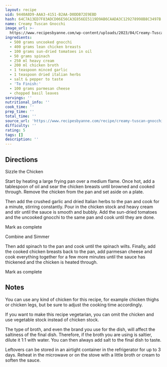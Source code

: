 ```yaml
---
layout: recipe
uid: 9440A8D9-AAA3-4151-B2AA-D0DDB72E9EBD
hash: 64C7A13ED7F83ADCD06E56CA3E856EE5119D9AB6CAADA3C129278998B8C3497B
name: Creamy Tuscan Gnocchi
image_url: >-
  https://www.recipesbyanne.com/wp-content/uploads/2023/04/Creamy-Tuscan-Gnocchi-1152x1536.jpg
ingredients:
  - 500 grams uncooked gnocchi
  - 400 grams lean chicken breasts
  - 100 grams sun-dried tomatoes in oil
  - 50 grams spinach
  - 250 ml heavy cream
  - 200 ml chicken broth
  - 1 teaspoon minced garlic
  - 1 teaspoon dried italian herbs
  - salt & pepper to taste
  - 'To Finish:'
  - 100 grams parmesan cheese
  - chopped basil leaves
servings: ''
nutritional_info: ''
cook_time: ''
prep_time: ''
total_time: ''
source_url: 'https://www.recipesbyanne.com/recipe/creamy-tuscan-gnocchi-recipe/'
difficulty: ''
rating: 5
tags: []
description: ''
---
```

## Directions

Sizzle the Chicken

Start by heating a large frying pan over a medium flame. Once hot, add a tablespoon of oil and sear the chicken breasts until browned and cooked through. Remove the chicken from the pan and set aside on a plate.

Then add the crushed garlic and dried Italian herbs to the pan and cook for a minute, stirring constantly. Pour in the chicken stock and heavy cream and stir until the sauce is smooth and bubbly. Add the sun-dried tomatoes and the uncooked gnocchi to the same pan and cook until they are done.

Mark as complete

Combine and Simmer

Then add spinach to the pan and cook until the spinach wilts. Finally, add the cooked chicken breasts back to the pan, add parmesan cheese and cook everything together for a few more minutes until the sauce has thickened and the chicken is heated through.

Mark as complete
## Notes

You can use any kind of chicken for this recipe, for example chicken thighs or chicken legs, but be sure to adjust the cooking time accordingly.

If you want to make this recipe vegetarian, you can omit the chicken and use vegetable stock instead of chicken stock.

The type of broth, and even the brand you use for the dish, will affect the saltiness of the final dish. Therefore, if the broth you are using is saltier, dilute it 1:1 with water. You can then always add salt to the final dish to taste.

Leftovers can be stored in an airtight container in the refrigerator for up to 3 days. Reheat in the microwave or on the stove with a little broth or cream to soften the sauce.
